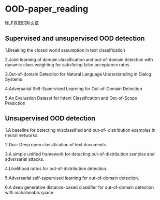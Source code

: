 # OOD-paper_reading
NLP意图识别文章
## Supervised and unsupervised OOD detection
1.Breaking the closed world assumption in text classification

2.Joint learning of domain classification and out-of-domain detection with dynamic class weighting for satisficing false acceptance rates

3.Out-of-domain Detection for Natural Language Understanding in Dialog Systems

4.Adversarial Self-Supervised Learning for Out-of-Domain Detection

5.An Evaluation Dataset for Intent Classification and Out-of-Scope Prediction


## Unsupervised OOD detection
1.A baseline for detecting misclassified and out-of- distribution examples in neural networks.

2.Doc: Deep open classification of text documents. 

3.A simple unified framework for detecting out-of-distribution samples and adversarial attacks.

4.Likelihood ratios for out-of-distribution detection.

5.Adversarial self-supervised learning for out-of-domain detection.

6.A deep generative distance-based classifier for out-of-domain detection with mahalanobis space

